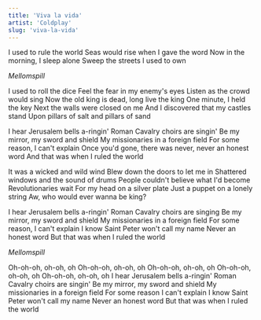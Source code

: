```yaml
---
title: 'Viva la vida'
artist: 'Coldplay'
slug: 'viva-la-vida'
---
```


I used to rule the world
Seas would rise when I gave the word
Now in the morning, I sleep alone
Sweep the streets I used to own

_Mellomspill_

I used to roll the dice
Feel the fear in my enemy's eyes
Listen as the crowd would sing
Now the old king is dead, long live the king
One minute, I held the key
Next the walls were closed on me
And I discovered that my castles stand
Upon pillars of salt and pillars of sand

I hear Jerusalem bells a-ringin'
Roman Cavalry choirs are singin'
Be my mirror, my sword and shield
My missionaries in a foreign field
For some reason, I can't explain
Once you'd gone, there was never, never an honest word
And that was when I ruled the world

It was a wicked and wild wind
Blew down the doors to let me in
Shattered windows and the sound of drums
People couldn't believe what I'd become
Revolutionaries wait
For my head on a silver plate
Just a puppet on a lonely string
Aw, who would ever wanna be king?

I hear Jerusalem bells a-ringin'
Roman Cavalry choirs are singing
Be my mirror, my sword and shield
My missionaries in a foreign field
For some reason, I can't explain
I know Saint Peter won't call my name
Never an honest word
But that was when I ruled the world

_Mellomspill_

Oh-oh-oh, oh-oh, oh
Oh-oh-oh, oh-oh, oh
Oh-oh-oh, oh-oh, oh
Oh-oh-oh, oh-oh, oh
Oh-oh-oh, oh-oh, oh
I hear Jerusalem bells a-ringin'
Roman Cavalry choirs are singin'
Be my mirror, my sword and shield
My missionaries in a foreign field
For some reason I can't explain
I know Saint Peter won't call my name
Never an honest word
But that was when I ruled the world

